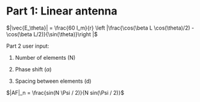 # Part 1: Linear antenna
$|\vec{E_\theta}| = \frac{60 I_m}{r} \left |\frac{\cos(\beta L \cos(\theta)/2) - \cos(\beta L/2)}{\sin(\theta)}\right |$

Part 2 user input:

1. Number of elements (N)

2. Phase shift ($\alpha$)

3. Spacing between elements (d)

$|AF|_n = \frac{sin(N \Psi / 2)}{N sin(\Psi / 2)}$